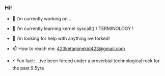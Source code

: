 ### Hi!










- 🔭 I’m currently working on ...
- 🌱 I’m currently learning kernel syscall() / TERMINOLOGY !

- 🤔 I’m looking for help with anything ive forked!

- 📫 How to reach me: 423ketaminekid423@gmail.com

- ⚡ Fun fact: ...ive been forced under a proverbial technological rock for the past 9.5yra



